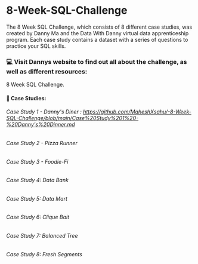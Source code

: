 # 8-Week-SQL-Challenge
The 8 Week SQL Challenge, which consists of 8 different case studies, was created by Danny Ma and the Data With Danny virtual data apprenticeship program. Each case study contains a dataset with a series of questions to practice your SQL skills.

### 💻 Visit Dannys website to find out all about the challenge, as well as different resources:
8 Week SQL Challenge.
#### 📌 Case Studies:
###### Case Study 1 - Danny's Diner :  https://github.com/MaheshXsahu/-8-Week-SQL-Challenge/blob/main/Case%20Study%201%20-%20Danny's%20Dinner.md
###### Case Study 2 - Pizza Runner 
###### Case Study 3 - Foodie-Fi 
###### Case Study 4: Data Bank 
###### Case Study 5: Data Mart 
###### Case Study 6: Clique Bait 
###### Case Study 7: Balanced Tree
###### Case Study 8: Fresh Segments
